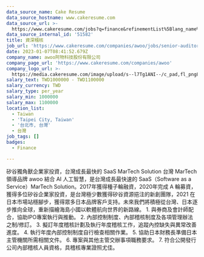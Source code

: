 ```yaml
---
data_source_name: Cake Resume
data_source_hostname: www.cakeresume.com
data_source_url: >-
  https://www.cakeresume.com/jobs?q=finance&refinementList%5Blang_name%5D%5B0%5D=English&refinementList%5Bsalary_type%5D=per_year&range%5Bsalary_range%5D%5Bmin%5D=1000000&page=3
data_source_internal_id: '51582'
title: 資深稽核
job_url: 'https://www.cakeresume.com/companies/awoo/jobs/senior-auditor'
date: 2023-01-07T08:41:52.679Z
company_name: awoo阿物科技股份有限公司
company_page_url: 'https://www.cakeresume.com/companies/awoo'
company_logo_url: >-
  https://media.cakeresume.com/image/upload/s--l7Tg1ANI--/c_pad,fl_png8,h_200,w_200/v1671440263/mrtf67q2ym9nh3xpvru5.png
salary_text: TWD1000000 - TWD1100000
salary_currency: TWD
salary_type: per_year
salary_min: 1000000
salary_max: 1100000
location_list:
  - Taiwan
  - 'Taipei City, Taiwan'
  - '台北市, 台灣'
  - 台灣
job_tags: []
badges:
  - Finance

---
```


矽谷獨角獸企業家投資，台灣成長最快的 SaaS MarTech Solution 台灣 MarTech 領導品牌 awoo 結合 AI 人工智慧，是台灣成長最快速的 SaaS（Software as a Service）MarTech Solution。2017年獲得種子輪融資，2020年完成 A 輪募資，獲得多位矽谷企業家投資，是台灣極少數獲得矽谷資源挹注的新創團隊，2021 在日本市場站穩腳步，獲得眾多日本品牌客戶支持。未來我們將積極從台灣、日本逐步推向全球，重新描繪海島小國以軟體航向世界的新路線。 1. 與券商及會計師配合，協助IPO專案執行與推動。 2. 內部控制制度、內部稽核制度及各項管理辦法之制/修訂。 3. 擬訂年度稽核計劃及執行年度稽核工作，追蹤內控缺失與異常改善進度。 4. 執行年度內部控制制度自行檢查相關作業。 5. 協助日本財務長準備日本主管機關所需相關文件。 6. 專案與其他主管交辦事項職務要求。 7. 符合公開發行公司內部稽核人員資格，具稽核專業證照尤佳。